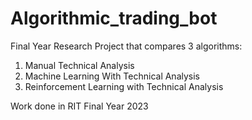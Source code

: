 # Algorithmic_trading_bot
Final Year Research Project that compares 3 algorithms:

1. Manual Technical Analysis
2. Machine Learning With Technical Analysis
3. Reinforcement Learning with Technical Analysis

Work done in RIT Final Year 2023
